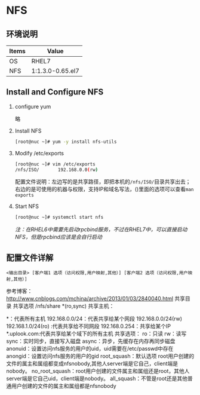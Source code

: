 # NFS

## 环境说明

| Items | Value            |
| ----- | ---------------- |
| OS    | RHEL7            |
| NFS   | 1:1.3.0-0.65.el7 |



## Install and Configure NFS

1. configure yum

   略

2. Install NFS

   ```bash
   [root@nuc ~]# yum -y install nfs-utils 
   ```

3. Modify /etc/exports

   ```bash
   [root@nuc ~]# vim /etc/exports
   /nfs/ISO/       192.168.0.0(rw)
   ```

   配置文件说明：左边写的是共享路径，即把本机的`/nfs/ISO/`目录共享出去；右边的是可使用的机器与权限，支持IP和域名写法，()里面的选项可以查看`man exports`

4. Start NFS 

   ```bash
   [root@nuc ~]# systemctl start nfs 
   ```

   *注：在RHEL6中需要先启动rpcbind服务，不过在RHEL7中，可以直接启动NFS，但是rpcbind应该是会自行启动*




## 配置文件详解

```
<输出目录> [客户端1 选项（访问权限,用户映射,其他）] [客户端2 选项（访问权限,用户映射,其他）]
```

参考博客：http://www.cnblogs.com/mchina/archive/2013/01/03/2840040.html
共享目录        共享选项
/nfs/share     *(ro,sync)
共享主机：

*：代表所有主机
192.168.0.0/24：代表共享给某个网段
192.168.0.0/24(rw) 192.168.1.0/24(ro) :代表共享给不同网段
192.168.0.254：共享给某个IP
*.uplook.com:代表共享给某个域下的所有主机
共享选项：
ro：只读
rw：读写
sync：实时同步，直接写入磁盘
async：异步，先缓存在内存再同步磁盘
anonuid：设置访问nfs服务的用户的uid，uid需要在/etc/passwd中存在
anongid：设置访问nfs服务的用户的gid
root_squash：默认选项 root用户创建的文件的属主和属组都变成nfsnobody,其他人server端是它自己，client端是nobody。
no_root_squash：root用户创建的文件属主和属组还是root，其他人server端是它自己uid，client端是nobody。
all_squash：不管是root还是其他普通用户创建的文件的属主和属组都是nfsnobody